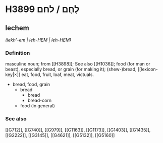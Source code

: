 # H3899 לֶחֶם / לחם

## lechem

_(lekh'-em | leh-HEM | leh-HEM)_

### Definition

masculine noun; from [[H3898]]; See also [[H1036]]; food (for man or beast), especially bread, or grain (for making it); (shew-)bread, [[lexicon-key|×]] eat, food, fruit, loaf, meat, victuals.

- bread, food, grain
    - bread
        - bread
        - bread-corn
    - food (in general)
### See also

[[G712]], [[G740]], [[G979]], [[G1163]], [[G1173]], [[G1403]], [[G1435]], [[G2222]], [[G3145]], [[G4621]], [[G5132]], [[G5160]]

